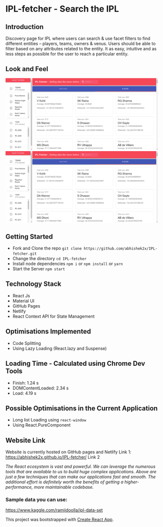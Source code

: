 # IPL-fetcher - Search the IPL

## Introduction
Discovery page for IPL where users can search & use facet filters to find different
entities – players, teams, owners & venus. Users should be able to filter based on any attributes related to the entity. It as easy, intuitive and as less steps as possible for the user to reach a particular entity.

## Look and Feel

<img src="./readme_images/layout1.png"></img>
<img src="./readme_images/layout1.png"></img>

## Getting Started
* Fork and Clone the repo
  `git clone https://github.com/abhishek2x/IPL-fetcher.git`
* Change the directory
  `cd IPL-fetcher`
* Install node dependencies
  `npm i` or `npm install` or `yarn`
* Start the Server
  `npm start`

## Technology Stack
* React Js
* Material UI
* GitHub Pages
* Netlify
* React Context API for State Management

## Optimisations Implemented
* Code Splitting
* Using Lazy Loading (React.lazy and Suspense)

## Loading Time - Calculated using Chrome Dev Tools
* Finish: 1.24 s
* DOMContentLoaded: 2.34 s
* Load: 4.19 s

## Possible Optimisations in the Current Application
* Long list Loading using `react-window` 
* Using React.PureComponent

## Website Link 
Website is currently hosted on GitHub pages and Netlify
Link 1: <a href="https://abhishek2x.github.io/IPL-fetcher/">https://abhishek2x.github.io/IPL-fetcher/<a/>
Link 2

*The React ecosystem is vast and powerful. We can leverage the numerous tools that are available to us to build huge complex applications. Above are just a few techniques that can make our applications fast and smooth. The additional effort is definitely worth the benefits of getting a higher-performance, more maintainable codebase.*

### Sample data you can use:
https://www.kaggle.com/ramjidoolla/ipl-data-set


This project was bootstrapped with [Create React App](https://github.com/facebook/create-react-app).
